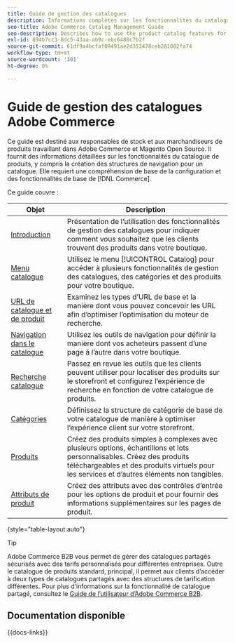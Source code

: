 ```yaml
---
title: Guide de gestion des catalogues
description: Informations complètes sur les fonctionnalités du catalogue de produits pour les administrateurs Adobe Commerce et les Magento Open Sources et les marchandiseurs eCommerce.
seo-title: Adobe Commerce Catalog Management Guide
seo-description: Describes how to use the product catalog features for Adobe Commerce and Magento Open Source.
exl-id: 894b7cc3-8dc5-43aa-ab9c-ebc6480c7b2f
source-git-commit: 61df9a4bcfaf09491ae2d353478ceb281082fa74
workflow-type: tm+mt
source-wordcount: '301'
ht-degree: 0%

---
```


# Guide de gestion des catalogues Adobe Commerce

Ce guide est destiné aux responsables de stock et aux marchandiseurs de produits travaillant dans Adobe Commerce et Magento Open Source. Il fournit des informations détaillées sur les fonctionnalités du catalogue de produits, y compris la création des structures de navigation pour un catalogue. Elle requiert une compréhension de base de la configuration et des fonctionnalités de base de [!DNL Commerce].

Ce guide couvre :

| Objet | Description |
| ------- | ----------- |
| [Introduction](introduction.md) | Présentation de l’utilisation des fonctionnalités de gestion des catalogues pour indiquer comment vous souhaitez que les clients trouvent des produits dans votre boutique. |
| [Menu catalogue](catalog-menu.md) | Utilisez le menu [!UICONTROL Catalog] pour accéder à plusieurs fonctionnalités de gestion des catalogues, des catégories et des produits pour votre boutique. |
| [URL de catalogue et de produit](catalog-urls.md) | Examinez les types d’URL de base et la manière dont vous pouvez concevoir les URL afin d’optimiser l’optimisation du moteur de recherche. |
| [Navigation dans le catalogue](navigation.md) | Utilisez les outils de navigation pour définir la manière dont vos acheteurs passent d’une page à l’autre dans votre boutique. |
| [Recherche catalogue](search.md) | Passez en revue les outils que les clients peuvent utiliser pour localiser des produits sur le storefront et configurez l’expérience de recherche en fonction de votre catalogue de produits. |
| [Catégories](categories.md) | Définissez la structure de catégorie de base de votre catalogue de manière à optimiser l’expérience client sur votre storefront. |
| [Produits](products-list.md) | Créez des produits simples à complexes avec plusieurs options, échantillons et lots personnalisables. Créez des produits téléchargeables et des produits virtuels pour les services et d’autres éléments non tangibles. |
| [Attributs de produit](product-attributes.md) | Créez des attributs avec des contrôles d’entrée pour les options de produit et pour fournir des informations supplémentaires sur les pages de produit. |

{style="table-layout:auto"}

>[!TIP]
>
>Adobe Commerce B2B vous permet de gérer des catalogues partagés sécurisés avec des tarifs personnalisés pour différentes entreprises. Outre le catalogue de produits standard, principal, il permet aux clients d’accéder à deux types de catalogues partagés avec des structures de tarification différentes. Pour plus d’informations sur la fonctionnalité de catalogue partagé, consultez le [Guide de l’utilisateur d’Adobe Commerce B2B](../b2b/catalog-shared.md).

## Documentation disponible

{{docs-links}}
